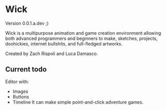 # Wick

Version 0.0.1.a.dev ;) 

Wick is a multipurpose animation and game creation environment allowing both advanced programmers and beginners to make, sketches, projects, doohickies, internet bullshits, and full-fledged artworks. 

Created by Zach Rispoli and Luca Damasco. 

## Current todo

Editor with:
 - Images
 - Buttons
 - Timeline
It can make simple point-and-click adventure games.
